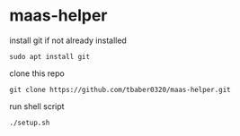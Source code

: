 # maas-helper

install git if not already installed

  `sudo apt install git`

clone this repo

  `git clone https://github.com/tbaber0320/maas-helper.git`

run shell script

  `./setup.sh`